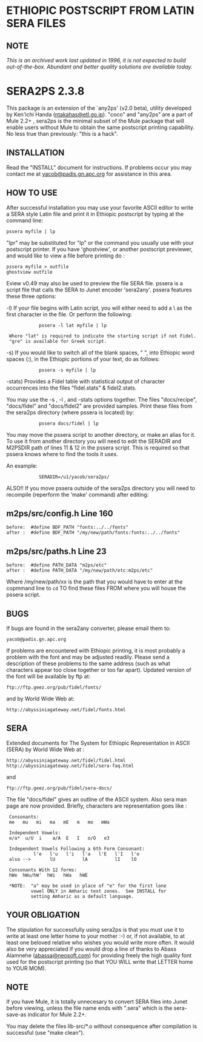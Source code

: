 # ETHIOPIC POSTSCRIPT FROM LATIN SERA FILES

## NOTE
*This is an archived work last updated in 1996, it is not expected to
 build out-of-the-box.  Abundant and better quality solutions are
 available today.*


SERA2PS 2.3.8
=============

This package is an extension of the `any2ps' (v2.0 beta), utility developed by
Ken'ichi Handa (ntakahas@etl.go.jp).  "coco" and "any2ps" are a part of
Mule 2.2+ , sera2ps is the minimal subset of the Mule package that will enable
users without Mule to obtain the same postscript printing capability.
No less true than previously: "this is a hack".


INSTALLATION
------------

Read the "INSTALL" document for instructions.  If problems occur
you may contact me at yacob@padis.gn.apc.org for assistance in this
area.


HOW TO USE
----------

After successful installation you may use your favorite ASCII editor to write
a SERA style Latin file and print it in Ethiopic postscript by typing at the
command line:

	pssera myfile | lp

"lpr" may be substituted for "lp" or the command you usually use with your
postscript printer. If you have 'ghostview', or another postscript previewer,
and would like to view a file before printing do :

	pssera myfile > outfile 
	ghostview outfile
 
Eview v0.49 may also be used to preview the file SERA file.  pssera is a
script file that calls the SERA to Junet encoder 'sera2any'.  pssera
features these three options:


-l)  If your file begins with Latin script, you will either need to add a
     \ as the first character in the file.  Or perform the following:

                pssera -l lat myfile | lp

     Where "lat" is required to indicate the starting script if not Fidel.
     "gre" is available for Greek script.

-s)  If you would like to switch all of the blank spaces, " ", into Ethiopic
     word spaces (:), in the Ethiopic portions of your text, do as follows:


                pssera -s myfile | lp


-stats) Provides a Fidel table with statistical output of character
        occurrences into the files "fidel.stats" & fidel2.stats.

You may use the -s , -l , and -stats options together.
The files "docs/recipe", "docs/fidel" and "docs/fidel2" are provided samples.
Print these files from the sera2ps directory (where pssera is located) by:

                pssera docs/fidel | lp

You may move the pssera script to another directory, or make an alias for
it.  To use it from another directory you will need to edit the SERADIR
and M2PSDIR path of lines 11 & 12  in the pssera script.  This is required so
that pssera knows where to find the tools it uses.

An example:

                SERADIR=/u1/yacob/sera2ps/


ALSO!!  If you move pssera outside of the sera2ps directory you will need
to recompile (reperform the 'make' command) after editing:

m2ps/src/config.h  Line 160
---------------------------
    before:  #define BDF_PATH "fonts:../../fonts"
    after :  #define BDF_PATH "/my/new/path/fonts:fonts:../../fonts"

m2ps/src/paths.h  Line 23
-------------------------
    before:  #define PATH_DATA "m2ps/etc"
    after :  #define PATH_DATA "/my/new/path/etc:m2ps/etc" 

Where /my/new/path/xx  is the path that you would have to enter at the
copmmand line to `cd` TO find these files FROM where you will house the
pssera script.



BUGS
----

If bugs are found in the sera2any converter, please email them to:

    yacob@padis.gn.apc.org

If problems are encountered with Ethiopic printing, it is most probably
a problem with the font and may be adjusted readily.  Please send a
description of these problems to the same address (such as what characters
appear too close together or too far apart).  Updated version of the
font will be available by ftp at: 

    ftp://ftp.geez.org/pub/fidel/fonts/

and by World Wide Web at:

    http://abyssiniagateway.net/fidel/fonts.html



SERA
----

Extended documents for The System for Ethiopic Representation in ASCII (SERA)
by World Wide Web at : 

    http://abyssiniagateway.net/fidel/fidel.html
    http://abyssiniagateway.net/fidel/sera-faq.html

and

    ftp://ftp.geez.org/pub/fidel/sera-docs/


The file "docs/fidel" gives an outline of the ASCII system.
Also sera man page are now provided.
Briefly, characters are representation goes like :

     Consonants:
     me   mu   mi   ma   mE   m   mo   mWa

     Independent Vowels:
     e/a*  u/U  i    a/A  E   I   o/O   e3

     Independent Vowels Following a 6th Form Consonant:
              l'e   l'u   l'i   l'a   l'E   l'I   l'o
     also -->       lU          lA          lI    lO

     Consonants With 12 forms:
     hWe  hWu/hW'  hWi   hWa   hWE

     *NOTE:  "a" may be used in place of "e" for the first lone
             vowel ONLY in Amharic text zones.  See INSTALL for
             setting Amharic as a default language.



YOUR OBLIGATION
---------------

The stipulation for successfully using sera2ps is that you must use it to
write at least one letter home to your mother :-) or, if not available, to at
least one beloved relative who wishes you would write more often.  It would
also be very appreciated if you would drop a line of thanks to Abass Alamnehe
(abassa@neosoft.com) for providing freely the high quality font used for the
postscript printing (so that YOU WILL write that LETTER home to YOUR MOM).  



NOTE 
----

If you have Mule, it is totally unnecesary to convert SERA files into Junet
before viewing, unless the file name ends with ".sera" which is the
sera-save-as indicator for Mule 2.2+.

You may delete the files lib-src/*.o without consequence after compilation
is successful (use "make clean").
